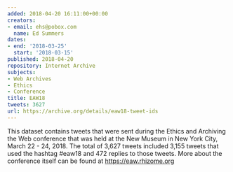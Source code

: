 ```yaml
---
added: 2018-04-20 16:11:00+00:00
creators:
- email: ehs@pobox.com
  name: Ed Summers
dates:
- end: '2018-03-25'
  start: '2018-03-15'
published: 2018-04-20
repository: Internet Archive
subjects:
- Web Archives
- Ethics
- Conference
title: EAW18
tweets: 3627
url: https://archive.org/details/eaw18-tweet-ids
---
```


This dataset contains tweets that were sent during the Ethics and Archiving the Web conference that was held at the New Museum in New York City, March 22 - 24, 2018. The total of 3,627 tweets included 3,155 tweets that used the hashtag #eaw18 and 472 replies to those tweets. More about the conference itself can be found at https://eaw.rhizome.org
